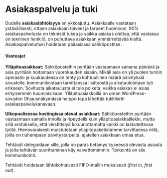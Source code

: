 # Asiakaspalvelu ja tuki

Dudelle **asiakaslähtöisyys** on ykkösjuttu. Asiakkaalle vastataan ystävällisesti, ottaen asiakkaan toiveet ja tarpeet huomioon. 90% asiakaspalvelusta on teknistä tukea ja vaikka asiakas olettaa, että vastassa on tekninen henkilö, on puhuttava asiakkaan ymmärrettävää kieltä. Asiakaspalvelu/tuki hoidetaan pääasiassa sähköpostitse.

#### Vasteajat

**Ylläpitoasiakkaat:** Sähköposteihin pyritään vastaamaan samana päivänä ja asia pyritään hoitamaan vuorokauden sisään. Mikäli asia on yli puolen tunnin operaatio ja kuukaudessa on tehty jo kohtuullinen määrä päivityksiä sivustolle, kommunikoidaan tarvittaessa lisätyöstä ja aikataulutetaan työ erikseen. Sovitusta aikataulusta ei tule poiketa, vaikka asiakas ei asiaa erityisemmin huomioisikaan. Ylläpitoasiakkailla on oman WordPress-sivuston Ohjausnäkymässä helppo tapa lähettää tukitiketti asiakaspalvelukanavaan.

**Ulkopuolisessa hostingissa olevat asiakkaat:** Sähköposteihin pyritään vastaamaan samalla innolla ja ripeydellä kuin ylläpitoasiakkaillekin, mutta sillä erotuksella, että viestittelyä lukuunottamatta kaikki on laskutettavaa työtä. Hienovaraisesti muistutetaan ylläpitopaketistamme tarvittaessa niitä, joilla on tiuhempaan päivitystarpeita, ajatellen asiakkaan omaa etua.

Tehtävät delegoidaan sille, jolla on paras tietämys kyseessä olevasta asiasta ja jolta tehtävän suorittaminen käy vaivattomimmin. Tärkeintä on siis kommunikointi.

Tehtävät hoidetaan lähtökohtaisesti FIFO-mallin mukaisesti (_first in, first out_).
